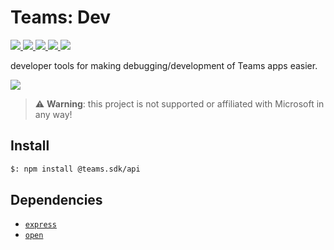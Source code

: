 # Teams: Dev

<p>
    <a href="https://www.npmjs.com/package/@teams.sdk/dev" target="_blank">
        <img src="https://img.shields.io/npm/v/@teams.sdk/dev" />
    </a>
    <a href="https://www.npmjs.com/package/@teams.sdk/dev?activeTab=code" target="_blank">
        <img src="https://img.shields.io/bundlephobia/min/@teams.sdk/dev" />
    </a>
    <a href="https://www.npmjs.com/package/@teams.sdk/dev?activeTab=dependencies" target="_blank">
        <img src="https://img.shields.io/librariesio/release/npm/@teams.sdk/dev" />
    </a>
    <a href="https://www.npmjs.com/package/@teams.sdk/dev" target="_blank">
        <img src="https://img.shields.io/npm/dw/@teams.sdk/dev" />
    </a>
    <a href="https://aacebo.github.io/teams-sdk-js" target="_blank">
        <img src="https://img.shields.io/badge/📖 docs-open-blue" />
    </a>
</p>

developer tools for making debugging/development of Teams apps easier.

<a href="https://aacebo.github.io/teams-sdk-js/2.getting-started.html" target="_blank">
    <img src="https://img.shields.io/badge/📖 Getting Started-blue?style=for-the-badge" />
</a>

> ⚠️ **Warning**: this project is not supported or affiliated with Microsoft in any way!

## Install

```bash
$: npm install @teams.sdk/api
```

## Dependencies

-   [`express`](https://www.npmjs.com/package/express)
-   [`open`](https://www.npmjs.com/package/open)
